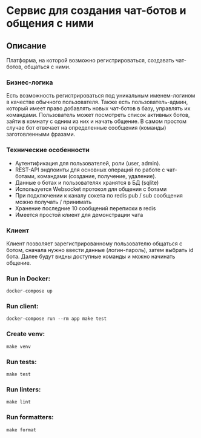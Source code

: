 # Сервис для создания чат-ботов и общения с ними

## Описание

Платформа, на которой возможно регистрироваться, создавать чат-ботов, общаться с ними.

### Бизнес-логика

Есть возможность регистрироваться под уникальным именем-логином в качестве обычного пользователя. Также есть
пользователь-админ, который имеет право добавлять новых чат-ботов в базу, управлять их командами. Пользователь может посмотреть
список активных ботов, зайти в комнату с одним из них и начать общение. В самом простом случае бот отвечает на
определенные сообщения (команды) заготовленными фразами.

### Технические особенности

- Аутентификация для пользователей, роли (user, admin).
- REST-API эндпоинты для основных операций по работе с чат-ботами, командами (создание, получение, удаление).
- Данные о ботах и пользователях хранятся в БД (sqlite)
- Используется Websocket протокол для общения с ботами
- При подключении к каналу сокета по redis pub / sub сообщения можно получать / принимать
- Хранение последние 10 сообщений переписки в redis
- Имеется простой клиент для демонстрации чата

### Клиент

Клиент позволяет зарегистрированному пользователю общаться с ботом, сначала нужно ввести данные (логин-пароль), затем выбрать id бота.
Далее будут видны доступные команды и можно начинать общение.

### Run in Docker:

    docker-compose up

### Run client:

    docker-compose run --rm app make test

### Create venv:

    make venv

### Run tests:

    make test

### Run linters:

    make lint

### Run formatters:

    make format
